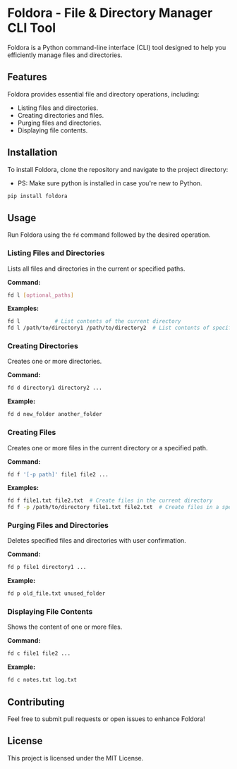 # Foldora - File & Directory Manager CLI Tool

Foldora is a Python command-line interface (CLI) tool designed to help you efficiently manage files and directories.

## Features

Foldora provides essential file and directory operations, including:

- Listing files and directories.
- Creating directories and files.
- Purging files and directories.
- Displaying file contents.

## Installation

To install Foldora, clone the repository and navigate to the project directory:

- PS: Make sure python is installed in case you're new to Python.

```sh
pip install foldora
```

## Usage

Run Foldora using the `fd` command followed by the desired operation.

### Listing Files and Directories
Lists all files and directories in the current or specified paths.

**Command:**
```sh
fd l [optional_paths]
```

**Examples:**
```sh
fd l           # List contents of the current directory
fd l /path/to/directory1 /path/to/directory2  # List contents of specific directories
```

### Creating Directories
Creates one or more directories.

**Command:**
```sh
fd d directory1 directory2 ...
```

**Example:**
```sh
fd d new_folder another_folder
```

### Creating Files
Creates one or more files in the current directory or a specified path.

**Command:**
```sh
fd f '[-p path]' file1 file2 ...
```

**Examples:**
```sh
fd f file1.txt file2.txt  # Create files in the current directory
fd f -p /path/to/directory file1.txt file2.txt  # Create files in a specified directory
```

### Purging Files and Directories
Deletes specified files and directories with user confirmation.

**Command:**
```sh
fd p file1 directory1 ...
```

**Example:**
```sh
fd p old_file.txt unused_folder
```

### Displaying File Contents
Shows the content of one or more files.

**Command:**
```sh
fd c file1 file2 ...
```

**Example:**
```sh
fd c notes.txt log.txt
```

## Contributing
Feel free to submit pull requests or open issues to enhance Foldora!

## License
This project is licensed under the MIT License.
